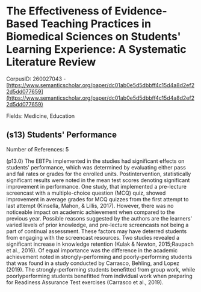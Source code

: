 # The Effectiveness of Evidence-Based Teaching Practices in Biomedical Sciences on Students' Learning Experience: A Systematic Literature Review

CorpusID: 260027043 - [https://www.semanticscholar.org/paper/dc01ab0e5d5dbbff4c15d4a8d2ef22d5dd077659](https://www.semanticscholar.org/paper/dc01ab0e5d5dbbff4c15d4a8d2ef22d5dd077659)

Fields: Medicine, Education

## (s13) Students' Performance
Number of References: 5

(p13.0) The EBTPs implemented in the studies had significant effects on students' performance, which was determined by evaluating either pass and fail rates or grades for the enrolled units. Postintervention, statistically significant results were noted in the mean test scores denoting significant improvement in performance. One study, that implemented a pre-lecture screencast with a multiple-choice question (MCQ) quiz, showed improvement in average grades for MCQ quizzes from the first attempt to last attempt (Kinsella, Mahon, & Lillis, 2017). However, there was no noticeable impact on academic achievement when compared to the previous year. Possible reasons suggested by the authors are the learners' varied levels of prior knowledge, and pre-lecture screencasts not being a part of continual assessment. These factors may have deterred students from engaging with the screencast resources. Two studies revealed a significant increase in knowledge retention (Kulak & Newton, 2015;Raupach et al., 2016). Of equal importance was the difference in the academic achievement noted in strongly-performing and poorly-performing students that was found in a study conducted by Carrasco, Behling, and Lopez (2019). The strongly-performing students benefitted from group work, while poorlyperforming students benefitted from individual work when preparing for Readiness Assurance Test exercises (Carrasco et al., 2019).
